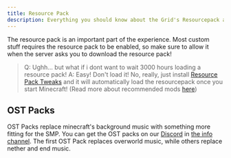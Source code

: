 ```yaml
---
title: Resource Pack
description: Everything you should know about the Grid's Resourcepack and more!
---
```


The resource pack is an important part of the experience. Most custom stuff requires the resource pack to be enabled, so make sure to allow it when the server asks you to download the resource pack!
> Q: Ughh... but what if i dont want to wait 3000 hours loading a resource pack!
> A: Easy! Don't load it! No, really, just install [Resource Pack Tweaks](https://modrinth.com/mod/resource-pack-tweaks) and it will automatically load the resourcepack once you start Minecraft! (Read more about recommended mods [here](/wiki/guides/mods/))


## OST Packs
OST Packs replace minecraft's background music with something more fitting for the SMP.
You can get the OST packs on our [Discord](https://discord.gg/54t4xtb5p8) in [the info channel](https://discord.com/channels/622463412290453504/1107014906789773372).
The first OST Pack replaces overworld music, while others replace nether and end music.